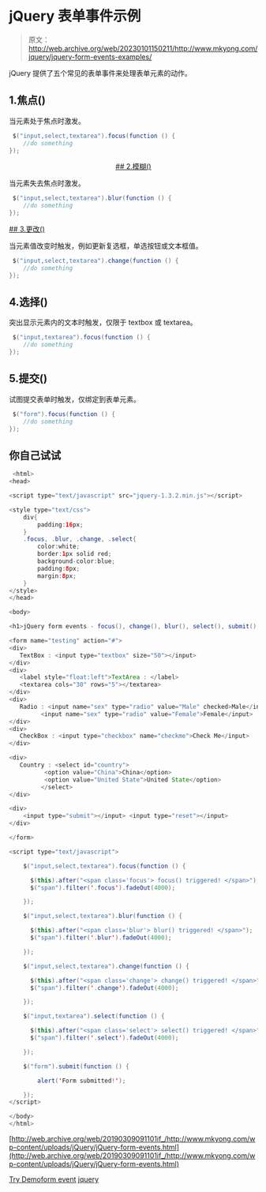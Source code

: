 # jQuery 表单事件示例

> 原文：<http://web.archive.org/web/20230101150211/http://www.mkyong.com/jquery/jquery-form-events-examples/>

jQuery 提供了五个常见的表单事件来处理表单元素的动作。

## 1.焦点()

当元素处于焦点时激发。

```java
 $("input,select,textarea").focus(function () {
	//do something
}); 
```

 <ins class="adsbygoogle" style="display:block; text-align:center;" data-ad-format="fluid" data-ad-layout="in-article" data-ad-client="ca-pub-2836379775501347" data-ad-slot="6894224149">## 2.模糊()

当元素失去焦点时激发。

```java
 $("input,select,textarea").blur(function () {
	//do something
}); 
```

 <ins class="adsbygoogle" style="display:block" data-ad-client="ca-pub-2836379775501347" data-ad-slot="8821506761" data-ad-format="auto" data-ad-region="mkyongregion">## 3.更改()

当元素值改变时触发，例如更新复选框，单选按钮或文本框值。

```java
 $("input,select,textarea").change(function () {
	//do something
}); 
```

## 4.选择()

突出显示元素内的文本时触发，仅限于 textbox 或 textarea。

```java
 $("input,textarea").focus(function () {
	//do something
}); 
```

## 5.提交()

试图提交表单时触发，仅绑定到表单元素。

```java
 $("form").focus(function () {
	//do something
}); 
```

## 你自己试试

```java
 <html>
<head>

<script type="text/javascript" src="jquery-1.3.2.min.js"></script>

<style type="text/css">
	div{
		padding:16px;
	}
	.focus, .blur, .change, .select{
		color:white;
		border:1px solid red;
		background-color:blue;
		padding:8px;
		margin:8px;
	}
</style>
</head>

<body>

<h1>jQuery form events - focus(), change(), blur(), select(), submit() example</h1>

<form name="testing" action="#">
<div>
   TextBox : <input type="textbox" size="50"></input>
</div>
<div>
   <label style="float:left">TextArea : </label> 
   <textarea cols="30" rows="5"></textarea>
</div>
<div>
   Radio : <input name="sex" type="radio" value="Male" checked>Male</input>
	     <input name="sex" type="radio" value="Female">Female</input>
</div>
<div>
   CheckBox : <input type="checkbox" name="checkme">Check Me</input>
</div>

<div>
   Country : <select id="country">
		  <option value="China">China</option>
	 	  <option value="United State">United State</option>
		 </select>
</div>

<div>
	<input type="submit"></input> <input type="reset"></input>
</div>

</form>

<script type="text/javascript">

    $("input,select,textarea").focus(function () {

	  $(this).after("<span class='focus'> focus() triggered! </span>");
	  $("span").filter('.focus').fadeOut(4000);

    });

    $("input,select,textarea").blur(function () {

	  $(this).after("<span class='blur'> blur() triggered! </span>");
	  $("span").filter('.blur').fadeOut(4000);

    });

    $("input,select,textarea").change(function () {

	  $(this).after("<span class='change'> change() triggered! </span>");
	  $("span").filter('.change').fadeOut(4000);

    });

    $("input,textarea").select(function () {

	  $(this).after("<span class='select'> select() triggered! </span>");
	  $("span").filter('.select').fadeOut(4000);

    });

    $("form").submit(function () {

	 	alert('Form submitted!');

    });	
</script>

</body>
</html> 
```

[http://web.archive.org/web/20190309091101if_/http://www.mkyong.com/wp-content/uploads/jQuery/jQuery-form-events.html](http://web.archive.org/web/20190309091101if_/http://www.mkyong.com/wp-content/uploads/jQuery/jQuery-form-events.html)

[Try Demo](http://web.archive.org/web/20190309091101/http://www.mkyong.com/wp-content/uploads/jQuery/jQuery-form-events.html)[form event](http://web.archive.org/web/20190309091101/http://www.mkyong.com/tag/form-event/) [jquery](http://web.archive.org/web/20190309091101/http://www.mkyong.com/tag/jquery/)







